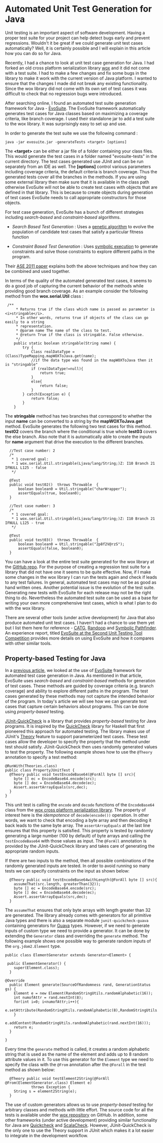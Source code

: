 
# Automated Unit Test Generation for Java

Unit testing is an important aspect of software development. Having a proper test suite for your project can help detect bugs early and prevent regressions. Wouldn't it be great if we could generate unit test cases automatically? Well, it is certainly possible and I will explain in this article how you can do so for Java.

Recently, I had a chance to look at unit test case generation for Java. I had forked an old cross platform serialization library [wox](https://github.com/codelion/wox) and it did not come with a test suite. I had to make a few changes and fix some bugs in the library to make it work with the current version of Java platform. I wanted to ensure that the changes I made did not break any existing functionality. Since the wox library did not come with its own set of test cases it was difficult to check that no regression bugs were introduced.

After searching online, I found an automated test suite generation framework for Java - [EvoSuite](http://www.evosuite.org/). The EvoSuite framework automatically generates test cases for Java classes based on maximizing a coverage criteria, like branch coverage. I used their standalone jar to add a test suite to the wox library. It was surprisingly easy to set up and use.

In order to generate the test suite we use the following command : 

````
java -jar evosuite.jar -generateTests <target> [options]
````

The **\<target>** can be either a jar file of a folder containing your class files. This would generate the test cases in a folder named "evosuite-tests" in the current directory.
The test cases generated use JUnit and can be run separately from an IDE as well.
The **[options]** control various parameters including coverage criteria, the default criteria
is branch coverage. Thus the generated tests cover all the branches in the methods. If you are using some external library then make sure that it is available in the class path otherwise EvoSuite will not be able to create test cases with objects that are defined in that library. This is because to create objects during generation of test cases EvoSuite needs to call appropriate constructors for those objects.

For test case generation, EvoSuite has a bunch of different strategies including _search-based_ and _constraint-based_ algorithms. 

- _Search Based Test Generation_ : Uses a [genetic algorithm](http://en.wikipedia.org/wiki/Genetic_algorithm) to evolve the population of candidate test cases that satisfy a particular fitness function
 
- _Constraint Based Test Generation_ : Uses [symbolic execution](http://en.wikipedia.org/wiki/Symbolic_execution) to generate constraints and solve those constraints to explore different paths in the program.

Their [ASE 2011 paper](http://www.evosuite.org/wp-content/papercite-data/pdf/ase11.pdf) explains  both the above techniques and how they can be combined and used together.

In terms of the quality of the automated generated test cases, it seems to do a good job of capturing the current behavior of the methods while providing good branch coverage. As an example consider the following method from the **wox.serial.Util** class :

````
 /**
     * Returns true if the class which name is passed as parameter is <i>stringable</i>.
     * In other words, returns true if objects of the class can go easily to a string
     * representation.
     * @param name The name of the class to test.
     * @return True if the class is stringable. False otherwise.
     */
    public static boolean stringable(String name) {
        try {
            Class realDataType = (Class)TypeMapping.mapWOXToJava.get(name);
            //if the data type was found in the mapWOXToJava then it is "stringable"
            if (realDataType!=null){
                return true;
            }
            else{
                return false;
            }
        } catch(Exception e) {
            return false;
        }
    }
````

The **stringable** method has two branches that correspond to whether the input **name** can be converted to a string by the **mapWOXToJava.get** method. EvoSuite generates the following two test cases for this method. **test02** covers the branch where the conditional is true whole **test03** covers the else branch. Also note that it is automatically able to create the inputs for **name** argument that drive the execution to the different branches.

````
  //Test case number: 2
  /*
   * 1 covered goal:
   * 1 wox.serial.Util.stringable(Ljava/lang/String;)Z: I10 Branch 21 IFNULL L125 - false
   */

  @Test
  public void test02()  throws Throwable  {
      boolean boolean0 = Util.stringable("charWrapper");
      assertEquals(true, boolean0);
  }

  //Test case number: 3
  /*
   * 1 covered goal:
   * 1 wox.serial.Util.stringable(Ljava/lang/String;)Z: I10 Branch 21 IFNULL L125 - true
   */

  @Test
  public void test03()  throws Throwable  {
      boolean boolean0 = Util.stringable("2p8f2V@rzS");
      assertEquals(false, boolean0);
  }
````

You can have a look at the entire test suite generated for the wox library at the [GitHub repo](https://github.com/codelion/wox/tree/master/java/evosuite-tests/wox/serial). For the purpose of creating a regression test suite for a library that did not have one it seems to be quite effective. Now, if I make some changes in the wox library I can run the tests again and check if leads to any test failures. In general, automated test cases may not be as good as hand written ones. Another potential issue is the evolution of the test suite. Generating new tests with EvoSuite for each release may not be the right thing to do. Nevertheless the automated test suite can be used as a base for writing your own more comprehensive test cases, which is what I plan to do with the wox library.

There are several other tools (under active development) for Java that also produce automated unit test cases. I haven't had a chance to use them yet but I list them here for reference - [CATG](https://github.com/ksen007/janala2), [Randoop](http://code.google.com/p/randoop) and [Symbolic Pathfinder](http://babelfish.arc.nasa.gov/trac/jpf/wiki/projects/jpf-symbc). An experience report, titled [EvoSuite at the Second
Unit Testing Tool Competition](http://www.evosuite.org/wp-content/papercite-data/pdf/fittest2014.pdf) provides more details on using EvoSuite and how it compares with other similar tools.

## Property-based Testing for Java

In a [previous article](https://blog.sourceclear.com/automated-unit-test-generation-for-java/), we looked at the use of [EvoSuite](http://www.evosuite.org/) framework for automated test case generation in Java. As mentioned in that article, EvoSuite uses _search-based_ and _constraint-based_ methods for generation of test cases. These methods are guided by coverage criteria (e.g. branch coverage) and ability to explore different paths in the program. The test cases generated by these methods may not capture the intended behavior of the program. In today's article we will see how we can generate test cases that capture certain behaviors about programs. This can be done using _property-based_ testing.

[JUnit-QuickCheck](https://github.com/pholser/junit-quickcheck) is a library that provides _property-based_ testing for Java programs. It is inspired by the [QuickCheck](http://en.wikipedia.org/wiki/QuickCheck) library for Haskell that first pioneered this approach for automated testing. The library makes use of JUnit's [Theory](https://github.com/junit-team/junit/wiki/Theories) feature to support parameterized test cases. These test cases allow the developer to specify the property that the method under test should satisfy. JUnit-QuickCheck then uses randomly generated values to test the property. The following example shows how to use the `@Theory` annotation to specify a test method:

````
@RunWith(Theories.class)
public class PropertyJUnitTest {
  @Theory public void testEncodeBase64(@ForAll byte [] src){
    byte [] ec = EncodeBase64.encode(src);
    byte [] dec = EncodeBase64.decode(ec);
    Assert.assertArrayEquals(src,dec);
  }
}
````

This unit test is calling the `encode` and `decode` functions of the `EncodeBase64`
class from the [wox cross platform serialization library](https://github.com/codelion/wox).
The property of interest here is the _idempotence_ of `decode(encode())` operation. In other words, we want to check that encoding a byte array and then decoding it back leads to the same byte array. The `assertArrayEquals` at the last line ensures that this property is satisfied. This property is tested by randomly generating a large number (100 by default) of byte arrays and calling the `testEncodeBase64` with those values as input. The `@ForAll` annotation is provided by the JUnit-QuickCheck library and takes care of generating the appropriate random inputs. 

If there are two inputs to the method, then all possible combinations of the randomly generated inputs are tested. In order to avoid running so many tests we can specify
constraints on the input as shown below:

````
  @Theory public void testEncodeBase64withLength(@ForAll byte [] src){
    assumeThat(src.length, greaterThan(32)); 
    byte [] ec = EncodeBase64.encode(src);
    byte [] dec = EncodeBase64.decode(ec);
    Assert.assertArrayEquals(src,dec);
  }
````

The `assumeThat` ensures that only byte arrays with length greater than 32 are generated.
The library already comes with generators for all primitive Java types and there is also a separate module `junit-quickcheck-guava` containing generators for [Guava](https://code.google.com/p/guava-libraries/) types. However, if we need to generate inputs of custom type we need to provide a generator. It can be done by extending the `Generator` class
and overriding the `generate` method. The following example shows one possible way to generate random inputs of the `org.jdom2.Element` type.

````
public class ElementGenerator extends Generator<Element> {

 public ElementGenerator() {
    super(Element.class);
  }
  
@Override
  public Element generate(SourceOfRandomness rand, GenerationStatus gs) {
    Element e = new Element(RandomStringUtils.randomAlphabetic(16));
    int numofAttr = rand.nextInt(8);
    for(int i=0; i<numofAttr;i++){
     e.setAttribute(RandomStringUtils.randomAlphabetic(8),RandomStringUtils.randomAlphabetic(8));
    }
    e.addContent(RandomStringUtils.randomAlphabetic(rand.nextInt(16)));
    return e;
  }
  
}

````

Every time the `generate` method is called, it creates a random alphabetic string that is used as the name of the element and adds up to 8 random attribute values in it. To use this generator for the `Element` type we need to specify the class with the `@From` annotation after the `@Forall` in the test method as shown below:

````
  @Theory public void testElement2String(@ForAll @From(ElementGenerator.class) Element e)
  			throws Exception {
    String s = element2String(e);
  }
````

The use of custom generators allows us to use _property-based_ testing for arbitrary classes and methods with little effort. The source code for all the tests is available under the [wox repository](https://github.com/codelion/wox/tree/master/java/src/test/java/wox/serial/tests) on GitHub. In addition, some other frameworks (under active development) providing similar functionality for Java are [Quickcheck](https://bitbucket.org/blob79/quickcheck) and [ScalaCheck](http://www.scalacheck.org/). However, JUnit-QuickCheck is the only one to use the Theory support in JUnit which makes it a lot easier to integrate in the development workflow.
